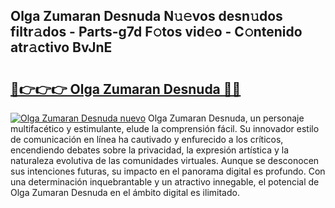 ## Olga Zumaran Desnuda N𝚞𝚎vos desn𝚞dos filtr𝚊dos - Parts-g7d F𝚘tos vid𝚎o - C𝚘ntenido atr𝚊ctivo BvJnE

# <h2><a href="http://mb96qi.tromn.icu/?c=Olga+Zumaran+Desnuda">🔗👉👉👉 Olga Zumaran Desnuda 🔗🔗</a></h2>

[![Olga Zumaran Desnuda nuevo](https://i.imgur.com/pEAQMta.gif)](http://mb96qi.tromn.icu/?c=Olga+Zumaran+Desnuda)
Olga Zumaran Desnuda, un personaje multifacético y estimulante, elude la comprensión fácil. Su innovador estilo de comunicación en línea ha cautivado y enfurecido a los críticos, encendiendo debates sobre la privacidad, la expresión artística y la naturaleza evolutiva de las comunidades virtuales. Aunque se desconocen sus intenciones futuras, su impacto en el panorama digital es profundo. Con una determinación inquebrantable y un atractivo innegable, el potencial de Olga Zumaran Desnuda en el ámbito digital es ilimitado.
